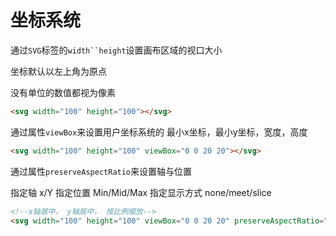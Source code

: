 # 坐标系统

通过`SVG`标签的`width``height`设置画布区域的视口大小

坐标默认以左上角为原点

没有单位的数值都视为像素

```html
<svg width="100" height="100"></svg>
```

通过属性`viewBox`来设置用户坐标系统的 最小x坐标，最小y坐标，宽度，高度

```html
<svg width="100" height="100" viewBox="0 0 20 20"></svg>
```

通过属性`preserveAspectRatio`来设置轴与位置

指定轴 x/Y
指定位置 Min/Mid/Max
指定显示方式 none/meet/slice

```html
<!--x轴居中， y轴居中， 按比例缩放-->
<svg width="100" height="100" viewBox="0 0 20 20" preserveAspectRatio="xMidYMid meet"></svg>
```